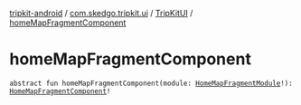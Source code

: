 [tripkit-android](../../index.md) / [com.skedgo.tripkit.ui](../index.md) / [TripKitUI](index.md) / [homeMapFragmentComponent](./home-map-fragment-component.md)

# homeMapFragmentComponent

`abstract fun homeMapFragmentComponent(module: `[`HomeMapFragmentModule`](../../com.skedgo.tripkit.ui.core.module/-home-map-fragment-module/index.md)`!): `[`HomeMapFragmentComponent`](../../com.skedgo.tripkit.ui.core.module/-home-map-fragment-component/index.md)`!`